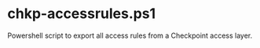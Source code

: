 # chkp-accessrules.ps1
Powershell script to export all access rules from a Checkpoint access layer.
